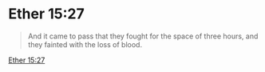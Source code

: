 # Ether 15:27

> And it came to pass that they fought for the space of three hours, and they fainted with the loss of blood.

[Ether 15:27](https://www.churchofjesuschrist.org/study/scriptures/bofm/ether/15?lang=eng&id=p27#p27)


